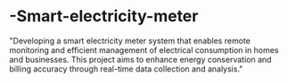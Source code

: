 # -Smart-electricity-meter
"Developing a smart electricity meter system that enables remote monitoring and efficient management of electrical consumption in homes and businesses. This project aims to enhance energy conservation and billing accuracy through real-time data collection and analysis."
